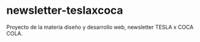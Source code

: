 # newsletter-teslaxcoca
Proyecto de la materia diseño y desarrollo web, newsletter TESLA x COCA COLA.
